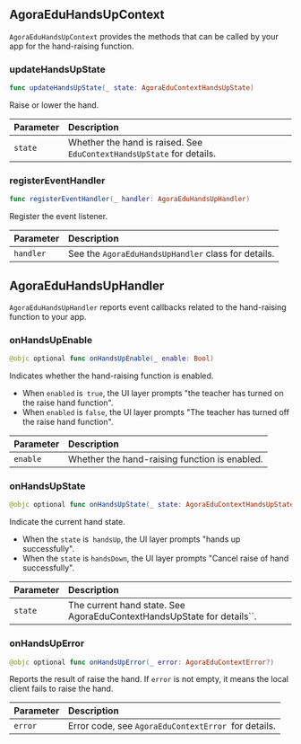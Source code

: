 ## AgoraEduHandsUpContext

`AgoraEduHandsUpContext` provides the methods that can be called by your app for the hand-raising function.

### updateHandsUpState

```swift
func updateHandsUpState(_ state: AgoraEduContextHandsUpState)
```

Raise or lower the hand.

| Parameter | Description |
| :------ | :---------------------------------------- |
| `state` | Whether the hand is raised. See `EduContextHandsUpState` for details. |

### registerEventHandler

```swift
func registerEventHandler(_ handler: AgoraEduHandsUpHandler)
```

Register the event listener.

| Parameter | Description |
| :-------- | :--------------------------------- |
| `handler` | See the `AgoraEduHandsUpHandler` class for details. |

## AgoraEduHandsUpHandler

`AgoraEduHandsUpHandler` reports event callbacks related to the hand-raising function to your app.

### onHandsUpEnable

```swift
@objc optional func onHandsUpEnable(_ enable: Bool)
```

Indicates whether the hand-raising function is enabled.

- When `enabled` is` true`, the UI layer prompts "the teacher has turned on the raise hand function".
- When `enabled` is `false`, the UI layer prompts "The teacher has turned off the raise hand function".

| Parameter | Description |
| :------- | :------------- |
| `enable` | Whether the hand-raising function is enabled. |

### onHandsUpState

```swift
@objc optional func onHandsUpState(_ state: AgoraEduContextHandsUpState)
```

Indicate the current hand state.

- When the `state` is` handsUp`, the UI layer prompts "hands up successfully".
- When the `state` is `handsDown`, the UI layer prompts "Cancel raise of hand successfully".

| Parameter | Description |
| :------ | :------------------------------------------------- |
| `state` | The current hand state. See AgoraEduContextHandsUpState for details``. |

### onHandsUpError

```swift
@objc optional func onHandsUpError(_ error: AgoraEduContextError?)
```

Reports the result of raise the hand.  If `error` is not empty, it means the local client fails to raise the hand.

| Parameter | Description |
| :------ | :------------------------------------ |
| `error` | Error code, see `AgoraEduContextError `for details. |
